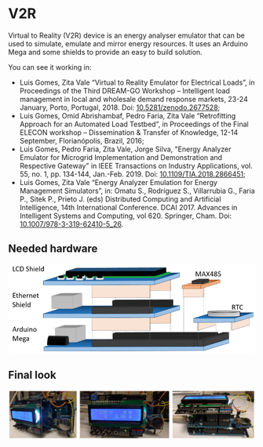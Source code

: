 # V2R
Virtual to Reality (V2R) device is an energy analyser emulator that can be used to simulate, emulate and mirror energy resources.
It uses an Arduino Mega and some shields to provide an easy to build solution.

You can see it working in: 
* Luis Gomes, Zita Vale “Virtual to Reality Emulator for Electrical Loads”, in Proceedings of the Third DREAM-GO Workshop – Intelligent load management in local and wholesale demand response markets, 23-24 January, Porto, Portugal, 2018. Doi: [10.5281/zenodo.2677528](www.doi.org/10.5281/zenodo.2677528);
*	Luis Gomes, Omid Abrishambaf, Pedro Faria, Zita Vale “Retrofitting Approach for an Automated Load Testbed”, in Proceedings of the Final ELECON workshop – Dissemination & Transfer of Knowledge, 12-14 September, Florianópolis, Brazil, 2016;
*	Luis Gomes, Pedro Faria, Zita Vale, Jorge Silva, "Energy Analyzer Emulator for Microgrid Implementation and Demonstration and Respective Gateway" in IEEE Transactions on Industry Applications, vol. 55, no. 1, pp. 134-144, Jan.-Feb. 2019. Doi: [10.1109/TIA.2018.2866451](www.doi.org/10.1109/TIA.2018.2866451);
*	Luis Gomes, Zita Vale “Energy Analyzer Emulation for Energy Management Simulators”, in: Omatu S., Rodríguez S., Villarrubia G., Faria P., Sitek P., Prieto J. (eds) Distributed Computing and Artificial Intelligence, 14th International Conference. DCAI 2017. Advances in Intelligent Systems and Computing, vol 620. Springer, Cham. Doi: [10.1007/978-3-319-62410-5_26](www.doi.org/10.1007/978-3-319-62410-5_26).


## Needed hardware
![hardware](./img/hardware.png)

## Final look
![hardware](./img/v2r.png)
